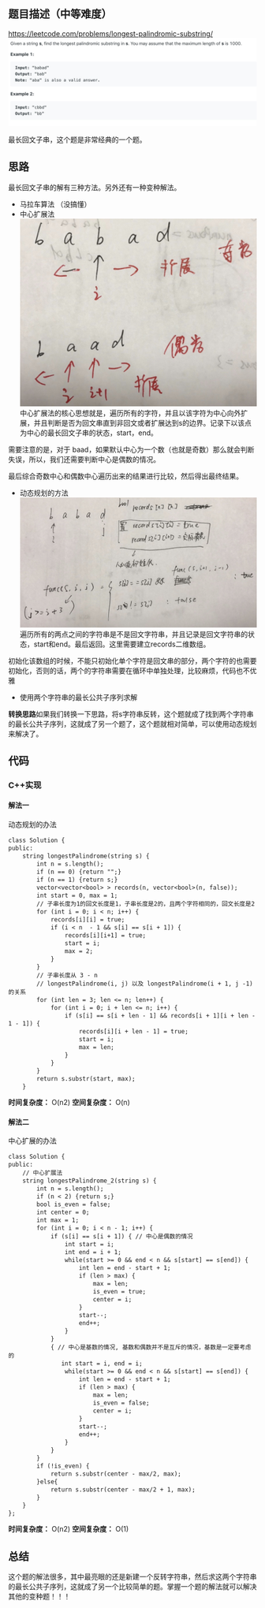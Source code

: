 ## 题目描述（中等难度）
https://leetcode.com/problems/longest-palindromic-substring/
![](/assets/005-1.jpg)

最长回文子串，这个题是非常经典的一个题。

## 思路
最长回文子串的解有三种方法。另外还有一种变种解法。
- 马拉车算法 （没搞懂）
- 中心扩展法
![](/assets/005-3.jpg)
中心扩展法的核心思想就是，遍历所有的字符，并且以该字符为中心向外扩展，并且判断是否为回文串直到非回文或者扩展达到s的边界。记录下以该点为中心的最长回文子串的状态，start，end。

需要注意的是，对于 baad，如果默认中心为一个数（也就是奇数）那么就会判断失误，所以，我们还需要判断中心是偶数的情况。

最后综合奇数中心和偶数中心遍历出来的结果进行比较，然后得出最终结果。

- 动态规划的方法 
![](/assets/005-2.jpg)
遍历所有的两点之间的字符串是不是回文字符串，并且记录是回文字符串的状态，start和end。最后返回。这里需要建立records二维数组。

初始化该数组的时候，不能只初始化单个字符是回文串的部分，两个字符的也需要初始化，否则的话，两个的字符串需要在循环中单独处理，比较麻烦，代码也不优雅

- 使用两个字符串的最长公共子序列求解

**转换思路**如果我们转换一下思路，将s字符串反转，这个题就成了找到两个字符串的最长公共子序列，这就成了另一个题了，这个题就相对简单，可以使用动态规划来解决了。

## 代码
### C++实现
#### 解法一
动态规划的办法
```
class Solution {
public:
    string longestPalindrome(string s) {
        int n = s.length();
        if (n == 0) {return "";}
        if (n == 1) {return s;}
        vector<vector<bool> > records(n, vector<bool>(n, false));
        int start = 0, max = 1;
        // 子串长度为1的回文长度是1，子串长度是2的，且两个字符相同的，回文长度是2
        for (int i = 0; i < n; i++) {
            records[i][i] = true;
            if (i < n  - 1 && s[i] == s[i + 1]) {
                records[i][i+1] = true;
                start = i;
                max = 2;
            }
        }
        // 子串长度从 3 - n
        // longestPalindrome(i, j) 以及 longestPalindrome(i + 1, j -1) 的关系
        for (int len = 3; len <= n; len++) {
            for (int i = 0; i + len <= n; i++) {
                if (s[i] == s[i + len - 1] && records[i + 1][i + len - 1 - 1]) {
                    records[i][i + len - 1] = true;
                    start = i;
                    max = len;
                }
            }
        }
        return s.substr(start, max);
    }
```
**时间复杂度：** O(n2)
**空间复杂度：** O(n) 

#### 解法二
中心扩展的办法

```
class Solution {
public:
    // 中心扩展法
    string longestPalindrome_2(string s) {
        int n = s.length();
        if (n < 2) {return s;}
        bool is_even = false;
        int center = 0;
        int max = 1;
        for (int i = 0; i < n - 1; i++) {
            if (s[i] == s[i + 1]) { // 中心是偶数的情况
                int start = i;
                int end = i + 1;
                while(start >= 0 && end < n && s[start] == s[end]) {
                    int len = end - start + 1;
                    if (len > max) {
                        max = len;
                        is_even = true;
                        center = i;
                    }
                    start--;
                    end++;
                }
            }
            { // 中心是基数的情况, 基数和偶数并不是互斥的情况，基数是一定要考虑的
               int start = i, end = i;
                while(start >= 0 && end < n && s[start] == s[end]) {
                    int len = end - start + 1;
                    if (len > max) {
                        max = len;
                        is_even = false;
                        center = i;
                    }
                    start--;
                    end++;
                }
            }
        }
        if (!is_even) {
            return s.substr(center - max/2, max);
        }else{
            return s.substr(center - max/2 + 1, max);
        }
    }
};
```
**时间复杂度：** O(n2)
**空间复杂度：** O(1) 

## 总结
这个题的解法很多，其中最亮眼的还是新建一个反转字符串，然后求这两个字符串的最长公共子序列，这就成了另一个比较简单的题。掌握一个题的解法就可以解决其他的变种题！！！
